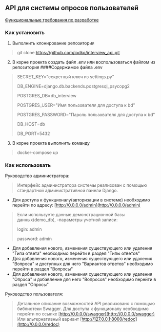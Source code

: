 ## API для системы опросов пользователей

[Функциональные требования по разработке](functional_requirements.md)

### Как установить

1. Выполнить клонирование репозитория
> git clone https://github.com/iodko/interview_api.git

2. В корне проекта создать файл .env или воспользоваться файлом из репозитория
####Содержимое файла .env
> SECRET_KEY="секретный ключ из settings.py" 
> 
> DB_ENGINE=django.db.backends.postgresql_psycopg2
> 
> POSTGRES_DB=db_interview  
> 
> POSTGRES_USER="Имя пользователя для доступа к bd"  
> 
> POSTGRES_PASSWORD="Пароль пользователя для доступа к bd" 
> 
> DB_HOST=db  
> 
> DB_PORT=5432  
> 

3. В корне проекта выполнить команду
>docker-compose up  

### Как использовать
Руководство администратора:
> Интерфейс администратора системы реализован с помощью стандартной административной панели Django.
- Для доступа к функционалу(авторизации в системе) необходимо перейти по адресу: [http://0.0.0.0/admin](http://0.0.0.0/admin)
> Если используете данные демонстрационной базы данных(demo_db), -параметры учетной записи:  
> 
>login: admin  
> 
>password: admin
- Для добавления нового, изменения существующего или удаления "Типа ответа" необходимо перейти в раздел "Типы ответов"
- Для добавления нового, изменения существующего или удаления "Вопроса" и доступных для него "Вариантов ответов" необходимо перейти в раздел "Вопросы"
- Для добавления нового, изменения существующего или удаления "Опроса" и добавление для него "Вопросов" необходимо перейти в раздел "Опросы"

Руководство пользователя:
>Детальное описание возможностей API реализовано с помощью библиотеки Swagger. 
Для доступа к функционалу необходимо перейти по ссылке [http://0.0.0.0/swagger](http://0.0.0.0/swagger)
> Или альтернативный вариант [http://127.0.0.1:8000/redoc](http://0.0.0.0/redoc)